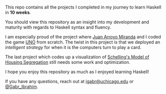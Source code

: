 This repo contains all the projects I completed in my journey to learn Haskell in **10 weeks**.

You should view this repository as an insight into my development and maturity with regards to Haskell syntax and fluency.

I am especially proud of the project where [Juan Arroyo Miranda](https://github.com/ju-arroyom) and I coded the game [UNO](https://www.unorules.com/) from scratch. The twist in this project is that we deployed an _intelligent strategy_ for when it is the computers turn to play a card.

The last project which codes up a visualization of [Schelling's Model of Housing Segregation](https://www.stat.berkeley.edu/~aldous/157/Papers/Schelling_Seg_Models.pdf) still needs some work and optimization.

I hope you enjoy this repository as much as I enjoyed learning Haskell!

If you have any questions, reach out at igabr@uchicago.edu or [@Gabr\_Ibrahim](https://twitter.com/Gabr_Ibrahim).
